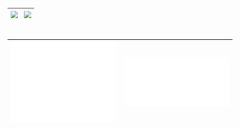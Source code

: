 

| <a href="https://github.com/anuraghazra/github-readme-stats"><img align="center" src="https://github-readme-stats.vercel.app/api?username=gdmuller&theme=swift&show_icons=true&hide_border=true" /> </a> | <a href="https://github.com/anuraghazra/github-readme-stats"><img align="center" src="https://github-readme-stats.vercel.app/api/top-langs/?username=gdmuller&theme=swift&layout=compact&hide_border=true" /> </a> |
| ------------- | ------------- |

<br/>

| <a href="https://github.com/lowlighter/metrics"><img align="center" src="/github-metrics.svg" /> </a> | <a href="https://github.com/lowlighter/metrics"><img align="center" src="/metrics.plugin.achievements.compact.svg" /> </a> |
| ------------- | ------------- |

<!--- ![Metrics](/github-metrics.svg) --->
